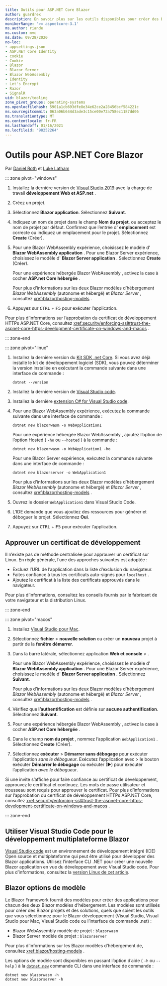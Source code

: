 ```yaml
---
title: Outils pour ASP.NET Core Blazor
author: guardrex
description: En savoir plus sur les outils disponibles pour créer des Blazor applications.
monikerRange: '>= aspnetcore-3.1'
ms.author: riande
ms.custom: mvc
ms.date: 09/28/2020
no-loc:
- appsettings.json
- ASP.NET Core Identity
- cookie
- Cookie
- Blazor
- Blazor Server
- Blazor WebAssembly
- Identity
- Let's Encrypt
- Razor
- SignalR
uid: blazor/tooling
zone_pivot_groups: operating-systems
ms.openlocfilehash: 5901a1cb693dfe8e34e62ce2a28456bcf584221c
ms.sourcegitcommit: 063a06b644d3ade3c15ce00e72a758ec1187dd06
ms.translationtype: MT
ms.contentlocale: fr-FR
ms.lasthandoff: 01/16/2021
ms.locfileid: "98252264"
---
```

# <a name="tooling-for-aspnet-core-no-locblazor"></a>Outils pour ASP.NET Core Blazor

Par [Daniel Roth](https://github.com/danroth27) et [Luke Latham](https://github.com/guardrex)

::: zone pivot="windows"

1. Installez la dernière version de [Visual Studio 2019](https://visualstudio.microsoft.com/downloads/) avec la charge de travail **développement Web et ASP.net** .

1. Créez un projet.

1. Sélectionnez **Blazor application**. Sélectionnez **Suivant**.

1. Indiquez un nom de projet dans le champ **Nom du projet**, ou acceptez le nom de projet par défaut. Confirmez que l’entrée d' **emplacement** est correcte ou indiquez un emplacement pour le projet. Sélectionnez **Create** (Créer).

1. Pour une Blazor WebAssembly expérience, choisissez le modèle d' **Blazor WebAssembly application** . Pour une Blazor Server expérience, choisissez le modèle d' **Blazor Server application** . Sélectionnez **Create** (Créer).

   Pour une expérience hébergée Blazor WebAssembly , activez la case à cocher **ASP.net Core hébergée** .

   Pour plus d’informations sur les deux Blazor modèles d’hébergement *Blazor WebAssembly* (autonome et hébergé) et *Blazor Server* , consultez <xref:blazor/hosting-models> .

1. Appuyez sur <kbd>CTRL</kbd> + <kbd>F5</kbd> pour exécuter l’application.

Pour plus d’informations sur l’approbation du certificat de développement HTTPs ASP.NET Core, consultez <xref:security/enforcing-ssl#trust-the-aspnet-core-https-development-certificate-on-windows-and-macos> .

::: zone-end

::: zone pivot="linux"

1. Installez la dernière version du [Kit SDK .net Core](https://dotnet.microsoft.com/download). Si vous avez déjà installé le kit de développement logiciel (SDK), vous pouvez déterminer la version installée en exécutant la commande suivante dans une interface de commande :

   ```dotnetcli
   dotnet --version
   ```

1. Installez la dernière version de [Visual Studio code](https://code.visualstudio.com).

1. Installez la dernière [extension C# for Visual Studio code](https://marketplace.visualstudio.com/items?itemName=ms-dotnettools.csharp).

1. Pour une Blazor WebAssembly expérience, exécutez la commande suivante dans une interface de commande :

   ```dotnetcli
   dotnet new blazorwasm -o WebApplication1
   ```

   Pour une expérience hébergée Blazor WebAssembly , ajoutez l’option de l’option Hosted ( `-ho` ou `--hosted` ) à la commande :
   
   ```dotnetcli
   dotnet new blazorwasm -o WebApplication1 -ho
   ```
   
   Pour une Blazor Server expérience, exécutez la commande suivante dans une interface de commande :

   ```dotnetcli
   dotnet new blazorserver -o WebApplication1
   ```

   Pour plus d’informations sur les deux Blazor modèles d’hébergement *Blazor WebAssembly* (autonome et hébergé) et *Blazor Server* , consultez <xref:blazor/hosting-models> .

1. Ouvrez le dossier `WebApplication1` dans Visual Studio Code.

1. L’IDE demande que vous ajoutiez des ressources pour générer et déboguer le projet. Sélectionnez **Oui**.

1. Appuyez sur <kbd>CTRL</kbd> + <kbd>F5</kbd> pour exécuter l’application.

## <a name="trust-a-development-certificate"></a>Approuver un certificat de développement

Il n’existe pas de méthode centralisée pour approuver un certificat sur Linux. En règle générale, l’une des approches suivantes est adoptée :

* Excluez l’URL de l’application dans la liste d’exclusion du navigateur.
* Faites confiance à tous les certificats auto-signés pour `localhost` .
* Ajoutez le certificat à la liste des certificats approuvés dans le navigateur.

Pour plus d’informations, consultez les conseils fournis par le fabricant de votre navigateur et la distribution Linux.

::: zone-end

::: zone pivot="macos"

1. Installez [Visual Studio pour Mac](https://visualstudio.microsoft.com/vs/mac/).

1. Sélectionnez **fichier**  >  **nouvelle solution** ou créer un **nouveau** projet à partir de la **fenêtre démarrer**.

1. Dans la barre latérale, sélectionnez application **Web et console**  >  .

   Pour une Blazor WebAssembly expérience, choisissez le modèle d' **Blazor WebAssembly application** . Pour une Blazor Server expérience, choisissez le modèle d' **Blazor Server application** . Sélectionnez **Suivant**.

   Pour plus d’informations sur les deux Blazor modèles d’hébergement *Blazor WebAssembly* (autonome et hébergé) et *Blazor Server* , consultez <xref:blazor/hosting-models> .

1. Vérifiez que **l’authentification** est définie sur **aucune authentification**. Sélectionnez **Suivant**.

1. Pour une expérience hébergée Blazor WebAssembly , activez la case à cocher **ASP.net Core hébergée** .

1. Dans le champ **nom du projet** , nommez l’application `WebApplication1` . Sélectionnez **Create** (Créer).

1. Sélectionnez **exécuter**  >  **Démarrer sans débogage** pour exécuter l’application *sans le débogueur*. Exécutez l’application avec   >  le bouton exécuter **Démarrer le débogage** ou exécuter (&#9654;) pour exécuter l’application *avec le débogueur*.

Si une invite s’affiche pour faire confiance au certificat de développement, approuvez le certificat et continuez. Les mots de passe utilisateur et trousseau sont requis pour approuver le certificat. Pour plus d’informations sur l’approbation du certificat de développement HTTPs ASP.NET Core, consultez <xref:security/enforcing-ssl#trust-the-aspnet-core-https-development-certificate-on-windows-and-macos> .

::: zone-end

## <a name="use-visual-studio-code-for-cross-platform-no-locblazor-development"></a>Utiliser Visual Studio Code pour le développement multiplateforme Blazor

[Visual Studio code](https://code.visualstudio.com/) est un environnement de développement intégré (IDE) Open source et multiplateforme qui peut être utilisé pour développer des Blazor applications. Utilisez l’interface CLI .NET pour créer une nouvelle Blazor application en vue du développement avec Visual Studio code. Pour plus d’informations, consultez la [version Linux de cet article](?pivots=linux).

## <a name="no-locblazor-template-options"></a>Blazor options de modèle

Le Blazor Framework fournit des modèles pour créer des applications pour chacun des deux Blazor modèles d’hébergement. Les modèles sont utilisés pour créer des Blazor projets et des solutions, quels que soient les outils que vous sélectionnez pour le Blazor développement (Visual Studio, Visual Studio pour Mac, Visual Studio code ou l’interface de commande .net) :

* Blazor WebAssembly modèle de projet : `blazorwasm`
* Blazor Server modèle de projet : `blazorserver`

Pour plus d’informations sur les Blazor modèles d’hébergement de, consultez <xref:blazor/hosting-models> .

Les options de modèle sont disponibles en passant l’option d’aide ( `-h` ou `--help` ) à la [`dotnet new`](/dotnet/core/tools/dotnet-new) commande CLI dans une interface de commande :

```dotnetcli
dotnet new blazorwasm -h
dotnet new blazorserver -h
```